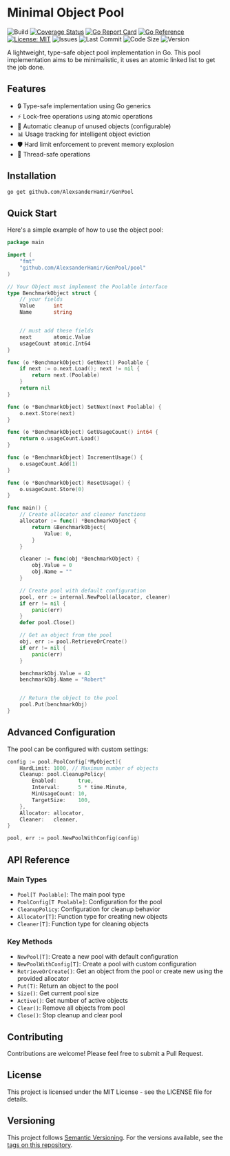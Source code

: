 # Minimal Object Pool

![Build](https://github.com/AlexsanderHamir/GenPool/actions/workflows/test.yml/badge.svg)
[![Coverage Status](https://coveralls.io/repos/github/AlexsanderHamir/GenPool/badge.svg?branch=main)](https://coveralls.io/github/AlexsanderHamir/GenPool?branch=main)
[![Go Report Card](https://goreportcard.com/badge/github.com/AlexsanderHamir/GenPool)](https://goreportcard.com/report/github.com/AlexsanderHamir/GenPool)
[![Go Reference](https://pkg.go.dev/badge/github.com/AlexsanderHamir/GenPool.svg)](https://pkg.go.dev/github.com/AlexsanderHamir/GenPool)
[![License: MIT](https://img.shields.io/badge/License-MIT-yellow.svg)](https://opensource.org/licenses/MIT)
![Issues](https://img.shields.io/github/issues/AlexsanderHamir/GenPool)
![Last Commit](https://img.shields.io/github/last-commit/AlexsanderHamir/GenPool)
![Code Size](https://img.shields.io/github/languages/code-size/AlexsanderHamir/GenPool)
![Version](https://img.shields.io/github/v/tag/AlexsanderHamir/GenPool?sort=semver)

A lightweight, type-safe object pool implementation in Go. This pool implementation aims to be minimalistic, it uses an atomic linked list to get the job done.

## Features

- 🔒 Type-safe implementation using Go generics
- ⚡ Lock-free operations using atomic operations
- 🔄 Automatic cleanup of unused objects (configurable)
- 📊 Usage tracking for intelligent object eviction
- 🛡️ Hard limit enforcement to prevent memory explosion
- 🎯 Thread-safe operations

## Installation

```bash
go get github.com/AlexsanderHamir/GenPool
```

## Quick Start

Here's a simple example of how to use the object pool:

```go
package main

import (
    "fmt"
    "github.com/AlexsanderHamir/GenPool/pool"
)

// Your Object must implement the Poolable interface
type BenchmarkObject struct {
    // your fields
    Value      int
    Name       string


    // must add these fields
    next       atomic.Value
    usageCount atomic.Int64
}

func (o *BenchmarkObject) GetNext() Poolable {
	if next := o.next.Load(); next != nil {
		return next.(Poolable)
	}
	return nil
}

func (o *BenchmarkObject) SetNext(next Poolable) {
	o.next.Store(next)
}

func (o *BenchmarkObject) GetUsageCount() int64 {
	return o.usageCount.Load()
}

func (o *BenchmarkObject) IncrementUsage() {
	o.usageCount.Add(1)
}

func (o *BenchmarkObject) ResetUsage() {
	o.usageCount.Store(0)
}

func main() {
    // Create allocator and cleaner functions
    allocator := func() *BenchmarkObject {
        return &BenchmarkObject{
            Value: 0,
        }
    }

    cleaner := func(obj *BenchmarkObject) {
        obj.Value = 0
        obj.Name = ""
    }

    // Create pool with default configuration
    pool, err := internal.NewPool(allocator, cleaner)
    if err != nil {
        panic(err)
    }
    defer pool.Close()

    // Get an object from the pool
    obj, err := pool.RetrieveOrCreate()
    if err != nil {
        panic(err)
    }

    benchmarkObj.Value = 42
    benchmarkObj.Name = "Robert"


    // Return the object to the pool
    pool.Put(benchmarkObj)
}
```

## Advanced Configuration

The pool can be configured with custom settings:

```go
config := pool.PoolConfig[*MyObject]{
    HardLimit: 1000, // Maximum number of objects
    Cleanup: pool.CleanupPolicy{
        Enabled:       true,
        Interval:      5 * time.Minute,
        MinUsageCount: 10,
        TargetSize:    100,
    },
    Allocator: allocator,
    Cleaner:   cleaner,
}

pool, err := pool.NewPoolWithConfig(config)
```

## API Reference

### Main Types

- `Pool[T Poolable]`: The main pool type
- `PoolConfig[T Poolable]`: Configuration for the pool
- `CleanupPolicy`: Configuration for cleanup behavior
- `Allocator[T]`: Function type for creating new objects
- `Cleaner[T]`: Function type for cleaning objects

### Key Methods

- `NewPool[T]`: Create a new pool with default configuration
- `NewPoolWithConfig[T]`: Create a pool with custom configuration
- `RetrieveOrCreate()`: Get an object from the pool or create new using the provided allocator
- `Put(T)`: Return an object to the pool
- `Size()`: Get current pool size
- `Active()`: Get number of active objects
- `Clear()`: Remove all objects from pool
- `Close()`: Stop cleanup and clear pool

## Contributing

Contributions are welcome! Please feel free to submit a Pull Request.

## License

This project is licensed under the MIT License - see the LICENSE file for details.

## Versioning

This project follows [Semantic Versioning](https://semver.org/). For the versions available, see the [tags on this repository](https://github.com/AlexsanderHamir/GenPool/tags).
